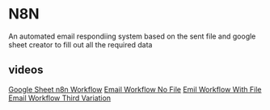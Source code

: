 # N8N

An automated email respondiing system based on the sent file and google sheet creator to fill out all the required data

## videos

[Google Sheet n8n Workflow](https://youtu.be/tCBQ4TrO0po)
[Email Workflow No File](https://youtu.be/BWxKaErUuDA)
[Emil Workflow With File](https://youtu.be/BWxKaErUuDA)
[Email Workflow Third Variation](https://youtu.be/HIP_cyosDyo)
